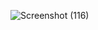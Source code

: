 ![Screenshot (116)](https://github.com/user-attachments/assets/d9ab61b0-db3c-4c15-aee0-e0c6a06f8590)


